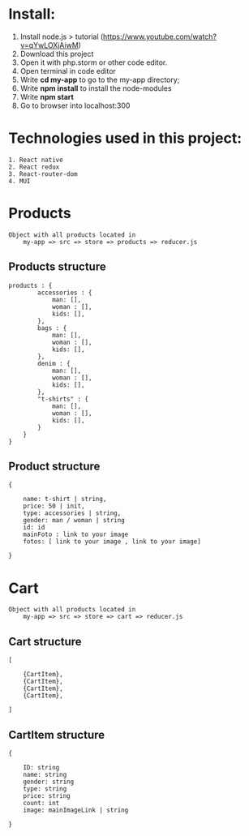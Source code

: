 # Install:
1. Install node.js > tutorial (https://www.youtube.com/watch?v=qYwLOXjAiwM)
2. Download this project
3. Open it with php.storm or other code editor.
4. Open terminal in code editor
5. Write **cd my-app** to go to the my-app directory;
6. Write **npm install** to install the node-modules
7. Write **npm start**
8. Go to browser into localhost:300



# Technologies used in this project:

    1. React native
    2. React redux
    3. React-router-dom
    4. MUI

# Products
    Object with all products located in 
        my-app => src => store => products => reducer.js

## Products structure
    products : {
            accessories : { 
                man: [],
                woman : [],
                kids: [],
            },
            bags : {
                man: [],
                woman : [],
                kids: [],
            },
            denim : {
                man: [],
                woman : [],
                kids: [],
            },
            "t-shirts" : {
                man: [],
                woman : [],
                kids: [],
            }
        }
    }


## Product structure
    {

        name: t-shirt | string,
        price: 50 | init,
        type: accessories | string,
        gender: man / woman | string
        id: id
        mainFoto : link to your image
        fotos: [ link to your image , link to your image]

    }
# Cart
    Object with all products located in 
        my-app => src => store => cart => reducer.js

## Cart structure
    [

        {CartItem},
        {CartItem},
        {CartItem},
        {CartItem},

    ]

## CartItem structure
    {

        ID: string
        name: string
        gender: string
        type: string
        price: string
        count: int
        image: mainImageLink | string

    }


